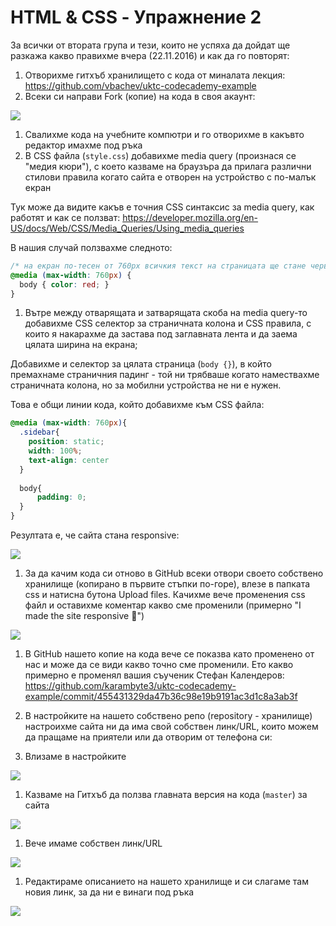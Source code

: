 # HTML & CSS - Упражнение 2

За всички от втората група и тези, които не успяха да дойдат ще разкажа какво правихме вчера (22.11.2016) и как да го повторят:

1. Отворихме гитхъб хранилището с кода от миналата лекция: https://github.com/vbachev/uktc-codecademy-example
1. Всеки си направи Fork (копие) на кода в своя акаунт:

  ![](https://i.gyazo.com/97096d2940cb419ca012ebd76d3ec279.gif)

1. Свалихме кода на учебните компютри и го отворихме в какъвто редактор имахме под ръка
1. В CSS файла (`style.css`) добавихме media query (произнася се "медия кюри"), с което казваме на браузъра да прилага различни стилови правила когато сайта е отворен на устройство с по-малък екран

  Тук може да видите какъв е точния CSS синтаксис за media query, как работят и как се ползват: https://developer.mozilla.org/en-US/docs/Web/CSS/Media_Queries/Using_media_queries

  В нашия случай ползвахме следното:

  ```css
  /* на екран по-тесен от 760px всичкия текст на страницата ще стане червен :) */
  @media (max-width: 760px) {
    body { color: red; }
  }
  ```

1. Вътре между отварящата и затварящата скоба на media query-то добавихме CSS селектор за страничната колона и CSS правила, с които я накарахме да застава под заглавната лента и да заема цялата ширина на екрана; 
  
  Добавихме и селектор за цялата страница (`body {}`), в който премахнаме страничния падинг - той ни трябваше когато намествахме страничната колона, но за мобилни устройства не ни е нужен.
  
  Това е общи линии кода, който добавихме към CSS файла:
  
  ```css
  @media (max-width: 760px){
    .sidebar{
      position: static;
      width: 100%;
      text-align: center
    }
    
    body{
        padding: 0;
    }
  }
  ```
  
  Резултата е, че сайта стана responsive:
  
  ![](https://i.gyazo.com/771a7ff27513911ed73a9a07612c2590.gif)

1. За да качим кода си отново в GitHub всеки отвори своето собствено хранилище (копирано в първите стъпки по-горе), влезе в папката css и натисна бутона Upload files. Качихме вече променения css файл и оставихме коментар какво сме променили (примерно "I made the site responsive :metal:")
  
  ![](https://i.gyazo.com/b7e06a7287076fbd1917c9442eb8129c.gif)

1. В GitHub нашето копие на кода вече се показва като променено от нас и може да се види какво точно сме променили. Ето какво примерно е променял вашия съученик Стефан Календеров: https://github.com/karambyte3/uktc-codecademy-example/commit/455431329da47b36c98e19b9191ac3d1c8a3ab3f

1. В настройките на нашето собствено репо (repository - хранилище) настроихме сайта ни да има свой собствен линк/URL, които можем да пращаме на приятели или да отворим от телефона си:

  1. Влизаме в настройките
  
  ![](https://i.gyazo.com/10797749de3184baf76c450536224cef.gif)
  
  1. Казваме на Гитхъб да ползва главната версия на кода (`master`) за сайта
  
  ![](https://i.gyazo.com/d155617726ef09011932c481bd674048.gif)
  
  1. Вече имаме собствен линк/URL
  
  ![](https://i.gyazo.com/9c8da8d59c2dc1efeaf1aae55b0def24.png)
  
  1. Редактираме описанието на нашето хранилище и си слагаме там новия линк, за да ни е винаги под ръка
  
  ![](https://i.gyazo.com/141783fa167aa51cb155874f1793c18f.gif)

